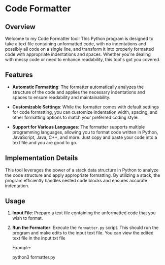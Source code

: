 # Code Formatter

## Overview

Welcome to my Code Formatter tool! This Python program is designed to take a text file containing unformatted code, with no indentations and possibly all code on a single line, and transform it into properly formatted code with appropriate indentations and spaces. Whether you're dealing with messy code or need to enhance readability, this tool's got you covered.

## Features

- **Automatic Formatting**: The formatter automatically analyzes the structure of the code and applies the necessary indentations and spaces to ensure readability and maintainability.

- **Customizable Settings**: While the formatter comes with default settings for code formatting, you can customize indentation width, spacing, and other formatting options to match your preferred coding style.

- **Support for Various Languages**: The formatter supports multiple programming languages, allowing you to format code written in Python, JavaScript, Java, C++, and more. Just copy and paste your code into a text file and you are good to go.

## Implementation Details

This tool leverages the power of a stack data structure in Python to analyze the code structure and apply appropriate formatting. By utilizing a stack, the program efficiently handles nested code blocks and ensures accurate indentation.

## Usage

1. **Input File**: Prepare a text file containing the unformatted code that you wish to format.

2. **Run the Formatter**: Execute the `formatter.py` script. This should run the program and make edits to the input text file. You can view the edited text file in the input.txt file

   Example:

   python3  formatter.py
